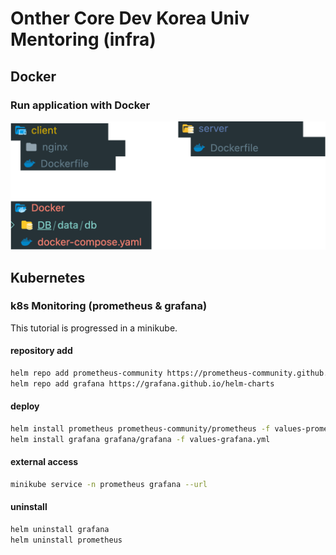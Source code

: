 # Onther Core Dev Korea Univ Mentoring (infra)

## Docker

### Run application with Docker

![docker](./assets/docker.png)

## Kubernetes

### k8s Monitoring (prometheus & grafana)

This tutorial is progressed in a minikube.

#### repository add

```bash
helm repo add prometheus-community https://prometheus-community.github.io/helm-charts
helm repo add grafana https://grafana.github.io/helm-charts
```

#### deploy

```bash
helm install prometheus prometheus-community/prometheus -f values-prometheus.yml
helm install grafana grafana/grafana -f values-grafana.yml
```

#### external access

```bash
minikube service -n prometheus grafana --url
```

#### uninstall

```bash
helm uninstall grafana
helm uninstall prometheus
```
